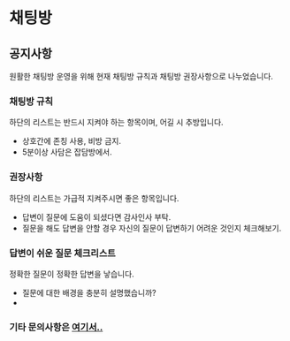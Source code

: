 # 채팅방

## 공지사항
원활한 채팅방 운영을 위해 현재 채팅방 규칙과 채팅방 권장사항으로 나누었습니다.

### 채팅방 규칙
하단의 리스트는 반드시 지켜야 하는 항목이며, 어길 시 추방입니다.

- 상호간에 존칭 사용, 비방 금지.
- 5분이상 사담은 잡담방에서.

### 권장사항
하단의 리스트는 가급적 지켜주시면 좋은 항목입니다.

- 답변이 질문에 도움이 되셨다면 감사인사 부탁.
- 질문을 해도 답변을 안할 경우 자신의 질문이 답변하기 어려운 것인지 체크해보기.

### 답변이 쉬운 질문 체크리스트
정확한 질문이 정확한 답변을 낳습니다.

- 질문에 대한 배경을 충분히 설명했습니까?
- 

### 기타 문의사항은 [여기서..](https://github.com/KorStrix/Unity_DevelopmentDocs/issues)
<!--stackedit_data:
eyJoaXN0b3J5IjpbOTk3MjQ3MzkyLC0xMTUyNDQ4NjAzLDUyOD
Y5MzEwOSw3MzI3ODExMzJdfQ==
-->